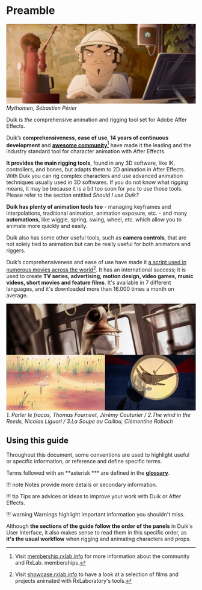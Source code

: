 # Preamble

![](../img/examples/mytho01.jpg)  
*Mythomen, Sébastien Périer*

Duik is *the* comprehensive animation and rigging tool set for Adobe After Effects.

Duik’s **comprehensiveness**, **ease of use**, **14 years of continuous development** and [**awesome community**](http://membership.rxlab.info)[^1] have made it the leading and the industry standard tool for character animation with After Effects.

**It provides the main rigging tools**, found in any 3D software, like IK, controllers, and bones, but adapts them to 2D animation in After Effects. With Duik you can rig complex characters and use advanced animation techniques usually used in 3D softwares.
If you do not know what *rigging* means, it may be because it is a bit too soon for you to use those tools. Please refer to the section entitled _Should I use Duik?_ 

**Duik has plenty of animation tools too** - managing keyframes and interpolations, traditional animation, animation exposure, etc. - and many **automations**, like wiggle, spring, swing, wheel, etc. which allow you to animate more quickly and easily.

Duik also has some other useful tools, such as **camera controls**, that are not solely tied to animation but can be really useful for both animators and riggers.

Duik’s comprehensiveness and ease of use have made it [a script used in numerous movies across the world](http://showcase.rxlab.info)[^2]. It has an international success; it is used to create **TV series, advertising, motion design, video games, music videos, short movies and feature films**. It's available in 7 different languages, and it's downloaded more than 16.000 times a month on average.

![](../img/examples/preamble-comp.png)  
*1. Parler le fracas, Thomas Fourniret, Jérémy Couturier / 2.The wind in the Reeds, Nicolas Liguori / 3.La Soupe au Caillou, Clémentine Robach*

## Using this guide

Throughout this document, some conventions are used to highlight useful or specific information, or reference and define specific terms.

Terms followed with an **asterisk *** are defined in the [**glossary**](../misc/glossary.md).

!!! note
    Notes provide more details or secondary information.

!!! tip
    Tips are advices or ideas to improve your work with Duik or After Effects.

!!! warning
    Warnings highlight important information you shouldn't miss.

Although **the sections of the guide follow the order of the panels** in Duik's User Interface, it also makes sense to read them in this specific order, as **it's the usual workflow** when rigging and animating characters and props.

[^1]: Visit [membership.rxlab.info](http://membership.rxlab.info) for more information about the community and RxLab. memberships.

[^2]: Visit [showcase.rxlab.info](http://showcase.rxlab.info) to have a look at a selection of films and projects animated with RxLaboratory's tools.
